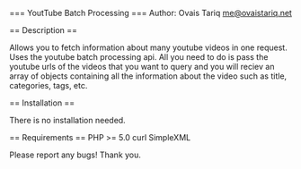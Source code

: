 === YoutTube Batch Processing ===
Author: Ovais Tariq <me@ovaistariq.net>

== Description ==

Allows you to fetch information about many youtube videos in one request.
Uses the youtube batch processing api.
All you need to do is pass the youtube urls of the videos that you want to query and you will reciev an array of objects containing all the information about the video such as title, categories, tags, etc.

== Installation ==

There is no installation needed.

== Requirements ==
PHP >= 5.0
curl
SimpleXML



Please report any bugs!
Thank you.